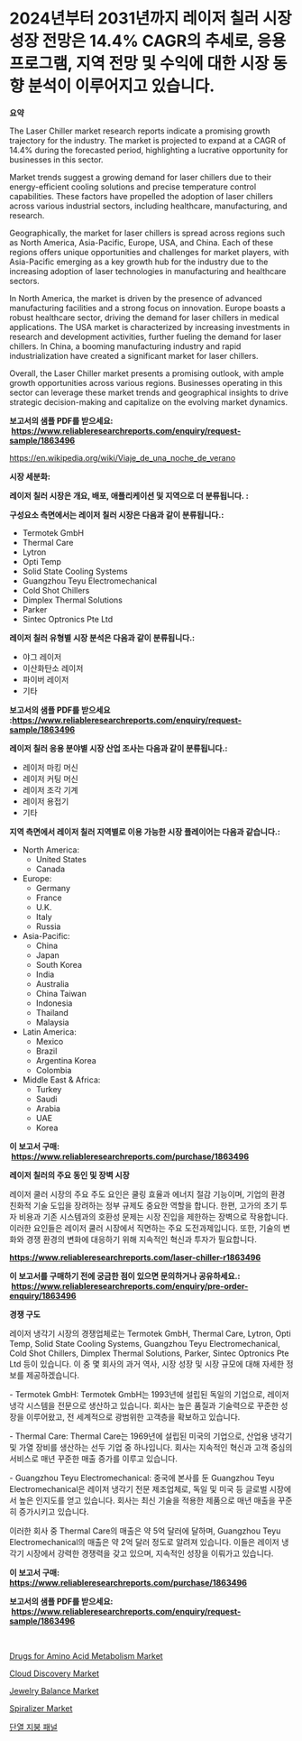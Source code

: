 <p><h1>2024년부터 2031년까지 레이저 칠러 시장 성장 전망은 14.4% CAGR의 추세로, 응용 프로그램, 지역 전망 및 수익에 대한 시장 동향 분석이 이루어지고 있습니다.</h1></p><p><strong>요약</strong></p>
<p><p>The Laser Chiller market research reports indicate a promising growth trajectory for the industry. The market is projected to expand at a CAGR of 14.4% during the forecasted period, highlighting a lucrative opportunity for businesses in this sector.</p><p>Market trends suggest a growing demand for laser chillers due to their energy-efficient cooling solutions and precise temperature control capabilities. These factors have propelled the adoption of laser chillers across various industrial sectors, including healthcare, manufacturing, and research.</p><p>Geographically, the market for laser chillers is spread across regions such as North America, Asia-Pacific, Europe, USA, and China. Each of these regions offers unique opportunities and challenges for market players, with Asia-Pacific emerging as a key growth hub for the industry due to the increasing adoption of laser technologies in manufacturing and healthcare sectors.</p><p>In North America, the market is driven by the presence of advanced manufacturing facilities and a strong focus on innovation. Europe boasts a robust healthcare sector, driving the demand for laser chillers in medical applications. The USA market is characterized by increasing investments in research and development activities, further fueling the demand for laser chillers. In China, a booming manufacturing industry and rapid industrialization have created a significant market for laser chillers.</p><p>Overall, the Laser Chiller market presents a promising outlook, with ample growth opportunities across various regions. Businesses operating in this sector can leverage these market trends and geographical insights to drive strategic decision-making and capitalize on the evolving market dynamics.</p></p>
<p><strong>보고서의 샘플 PDF를 받으세요: &nbsp;<a href="https://www.reliableresearchreports.com/enquiry/request-sample/1863496">https://www.reliableresearchreports.com/enquiry/request-sample/1863496</a></strong></p>
<p><a href="https://en.wikipedia.org/wiki/Viaje_de_una_noche_de_verano">https://en.wikipedia.org/wiki/Viaje_de_una_noche_de_verano</a></p>
<p><strong>시장 세분화:</strong></p>
<p><strong> 레이저 칠러 시장은 개요, 배포, 애플리케이션 및 지역으로 더 분류됩니다. :</strong></p>
<p><strong>구성요소 측면에서는 레이저 칠러 시장은 다음과 같이 분류됩니다.:</strong></p>
<p><ul><li>Termotek GmbH</li><li>Thermal Care</li><li>Lytron</li><li>Opti Temp</li><li>Solid State Cooling Systems</li><li>Guangzhou Teyu Electromechanical</li><li>Cold Shot Chillers</li><li>Dimplex Thermal Solutions</li><li>Parker</li><li>Sintec Optronics Pte Ltd</li></ul></p>
<p><strong> 레이저 칠러 유형별 시장 분석은 다음과 같이 분류됩니다.:</strong></p>
<p><ul><li>야그 레이저</li><li>이산화탄소 레이저</li><li>파이버 레이저</li><li>기타</li></ul></p>
<p><strong>보고서의 샘플 PDF를 받으세요 :<a href="https://www.reliableresearchreports.com/enquiry/request-sample/1863496">https://www.reliableresearchreports.com/enquiry/request-sample/1863496</a></strong></p>
<p><strong> 레이저 칠러 응용 분야별 시장 산업 조사는 다음과 같이 분류됩니다.:</strong></p>
<p><ul><li>레이저 마킹 머신</li><li>레이저 커팅 머신</li><li>레이저 조각 기계</li><li>레이저 용접기</li><li>기타</li></ul></p>
<p><strong>지역 측면에서 레이저 칠러 지역별로 이용 가능한 시장 플레이어는 다음과 같습니다.:</strong></p>
<p><ul>
    <li>
        North America:
        <ul>
            <li>United States</li>
            <li>Canada</li>
        </ul>
    </li>
    <li>
        Europe:
        <ul>
            <li>Germany</li>
            <li>France</li>
            <li>U.K.</li>
            <li>Italy</li>
            <li>Russia</li>
        </ul>
    </li>
    <li>
        Asia-Pacific:
        <ul>
            <li>China</li>
            <li>Japan</li>
            <li>South Korea</li>
            <li>India</li>
            <li>Australia</li>
            <li>China Taiwan</li>
            <li>Indonesia</li>
            <li>Thailand</li>
            <li>Malaysia</li>
        </ul>
    </li>
    <li>
        Latin America:
        <ul>
            <li>Mexico</li>
            <li>Brazil</li>
            <li>Argentina Korea</li>
            <li>Colombia</li>
        </ul>
    </li>
    <li>
        Middle East & Africa:
        <ul>
            <li>Turkey</li>
            <li>Saudi</li>
            <li>Arabia</li>
            <li>UAE</li>
            <li>Korea</li>
        </ul>
    </li>
    </ul></p>
<p><strong>이 보고서 구매: &nbsp;<a href="https://www.reliableresearchreports.com/purchase/1863496">https://www.reliableresearchreports.com/purchase/1863496</a></strong></p>
<p><strong>레이저 칠러의 주요 동인 및 장벽 시장</strong></p>
<p><p>레이저 쿨러 시장의 주요 주도 요인은 쿨링 효율과 에너지 절감 기능이며, 기업의 환경 친화적 기술 도입을 장려하는 정부 규제도 중요한 역할을 합니다. 한편, 고가의 초기 투자 비용과 기존 시스템과의 호환성 문제는 시장 진입을 제한하는 장벽으로 작용합니다. 이러한 요인들은 레이저 쿨러 시장에서 직면하는 주요 도전과제입니다. 또한, 기술의 변화와 경쟁 환경의 변화에 대응하기 위해 지속적인 혁신과 투자가 필요합니다.</p></p>
<p><strong><a href="https://www.reliableresearchreports.com/laser-chiller-r1863496">https://www.reliableresearchreports.com/laser-chiller-r1863496</a></strong></p>
<p><strong>이 보고서를 구매하기 전에 궁금한 점이 있으면 문의하거나 공유하세요.: &nbsp;<a href="https://www.reliableresearchreports.com/enquiry/pre-order-enquiry/1863496">https://www.reliableresearchreports.com/enquiry/pre-order-enquiry/1863496</a></strong></p>
<p><strong>경쟁 구도</strong></p>
<p><p>레이저 냉각기 시장의 경쟁업체로는 Termotek GmbH, Thermal Care, Lytron, Opti Temp, Solid State Cooling Systems, Guangzhou Teyu Electromechanical, Cold Shot Chillers, Dimplex Thermal Solutions, Parker, Sintec Optronics Pte Ltd 등이 있습니다. 이 중 몇 회사의 과거 역사, 시장 성장 및 시장 규모에 대해 자세한 정보를 제공하겠습니다.</p><p>- Termotek GmbH: Termotek GmbH는 1993년에 설립된 독일의 기업으로, 레이저 냉각 시스템을 전문으로 생산하고 있습니다. 회사는 높은 품질과 기술력으로 꾸준한 성장을 이루어왔고, 전 세계적으로 광범위한 고객층을 확보하고 있습니다.</p><p>- Thermal Care: Thermal Care는 1969년에 설립된 미국의 기업으로, 산업용 냉각기 및 가열 장비를 생산하는 선두 기업 중 하나입니다. 회사는 지속적인 혁신과 고객 중심의 서비스로 매년 꾸준한 매출 증가를 이루고 있습니다.</p><p>- Guangzhou Teyu Electromechanical: 중국에 본사를 둔 Guangzhou Teyu Electromechanical은 레이저 냉각기 전문 제조업체로, 독일 및 미국 등 글로벌 시장에서 높은 인지도를 얻고 있습니다. 회사는 최신 기술을 적용한 제품으로 매년 매출을 꾸준히 증가시키고 있습니다.</p><p>이러한 회사 중 Thermal Care의 매출은 약 5억 달러에 달하며, Guangzhou Teyu Electromechanical의 매출은 약 2억 달러 정도로 알려져 있습니다. 이들은 레이저 냉각기 시장에서 강력한 경쟁력을 갖고 있으며, 지속적인 성장을 이뤄가고 있습니다.</p></p>
<p><strong>이 보고서 구매: &nbsp; <a href="https://www.reliableresearchreports.com/purchase/1863496">https://www.reliableresearchreports.com/purchase/1863496</a></strong></p>
<p><strong>보고서의 샘플 PDF를 받으세요: &nbsp;<a href="https://www.reliableresearchreports.com/enquiry/request-sample/1863496">https://www.reliableresearchreports.com/enquiry/request-sample/1863496</a></strong><strong></strong></p>
<p>&nbsp;</p>
<p><p><a href="https://issuu.com/reportprime-2/docs/drugs-for-amino-acid-metabolism-market-size-2030.p">Drugs for Amino Acid Metabolism Market</a></p><p><a href="https://www.linkedin.com/pulse/cloud-discovery-market-size-type-solutionsservices-product-bfsihealthcare-ix8wc">Cloud Discovery Market</a></p><p><a href="https://github.com/Chiragrp22/Market-Research-Report-List-5/blob/main/jewelry-balance-market.md">Jewelry Balance Market</a></p><p><a href="https://github.com/BerryGuann/Market-Research-Report-List-1/blob/main/spiralizer-market.md">Spiralizer Market</a></p><p><a href="https://github.com/DavidRobb19/Market-Research-Report-List-2/blob/main/202106541417.md">단열 지붕 패널</a></p></p>